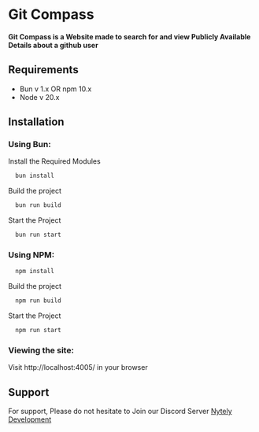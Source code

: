 # Git Compass

#### Git Compass is a Website made to search for and view Publicly Available Details about a github user

## Requirements

- Bun v 1.x OR npm 10.x
- Node v 20.x

## Installation

### Using Bun:

Install the Required Modules

```bash
  bun install
```

Build the project

```bash
  bun run build
```

Start the Project

```bash
  bun run start
```

### Using NPM:

```bash
  npm install
```

Build the project

```bash
  npm run build
```

Start the Project

```bash
  npm run start
```

### Viewing the site:

Visit http://localhost:4005/ in your browser

## Support

For support, Please do not hesitate to Join our Discord Server
[Nytely Development](https://discord.gg/g7Q56hWJ59)
